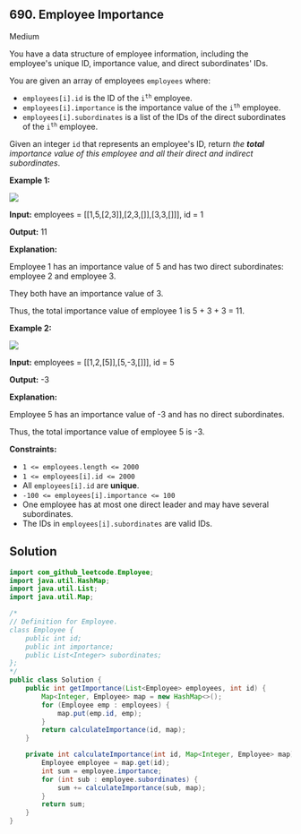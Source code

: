 ## 690\. Employee Importance

Medium

You have a data structure of employee information, including the employee's unique ID, importance value, and direct subordinates' IDs.

You are given an array of employees `employees` where:

*   `employees[i].id` is the ID of the <code>i<sup>th</sup></code> employee.
*   `employees[i].importance` is the importance value of the <code>i<sup>th</sup></code> employee.
*   `employees[i].subordinates` is a list of the IDs of the direct subordinates of the <code>i<sup>th</sup></code> employee.

Given an integer `id` that represents an employee's ID, return _the **total** importance value of this employee and all their direct and indirect subordinates_.

**Example 1:**

![](https://assets.leetcode.com/uploads/2021/05/31/emp1-tree.jpg)

**Input:** employees = \[\[1,5,[2,3]],[2,3,[]],[3,3,[]]], id = 1

**Output:** 11

**Explanation:**

Employee 1 has an importance value of 5 and has two direct subordinates: employee 2 and employee 3.

They both have an importance value of 3.

Thus, the total importance value of employee 1 is 5 + 3 + 3 = 11. 

**Example 2:**

![](https://assets.leetcode.com/uploads/2021/05/31/emp2-tree.jpg)

**Input:** employees = \[\[1,2,[5]],[5,-3,[]]], id = 5

**Output:** -3

**Explanation:**

Employee 5 has an importance value of -3 and has no direct subordinates.

Thus, the total importance value of employee 5 is -3. 

**Constraints:**

*   `1 <= employees.length <= 2000`
*   `1 <= employees[i].id <= 2000`
*   All `employees[i].id` are **unique**.
*   `-100 <= employees[i].importance <= 100`
*   One employee has at most one direct leader and may have several subordinates.
*   The IDs in `employees[i].subordinates` are valid IDs.

## Solution

```java
import com_github_leetcode.Employee;
import java.util.HashMap;
import java.util.List;
import java.util.Map;

/*
// Definition for Employee.
class Employee {
    public int id;
    public int importance;
    public List<Integer> subordinates;
};
*/
public class Solution {
    public int getImportance(List<Employee> employees, int id) {
        Map<Integer, Employee> map = new HashMap<>();
        for (Employee emp : employees) {
            map.put(emp.id, emp);
        }
        return calculateImportance(id, map);
    }

    private int calculateImportance(int id, Map<Integer, Employee> map) {
        Employee employee = map.get(id);
        int sum = employee.importance;
        for (int sub : employee.subordinates) {
            sum += calculateImportance(sub, map);
        }
        return sum;
    }
}
```
